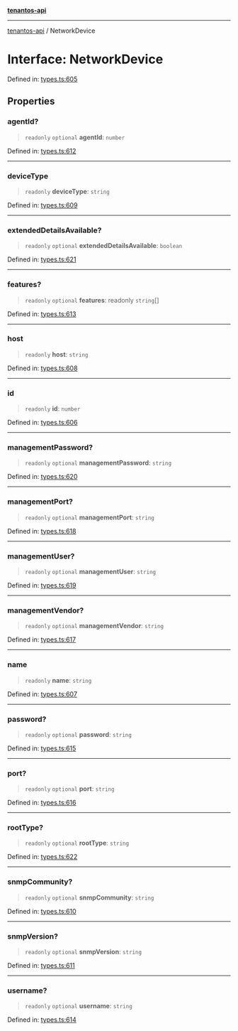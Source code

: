 [**tenantos-api**](../README.md)

***

[tenantos-api](../globals.md) / NetworkDevice

# Interface: NetworkDevice

Defined in: [types.ts:605](https://github.com/shadmanZero/tenantos-api/blob/50bbdae310005a0ca12345f143ddaf8ea2b8ce90/src/types.ts#L605)

## Properties

### agentId?

> `readonly` `optional` **agentId**: `number`

Defined in: [types.ts:612](https://github.com/shadmanZero/tenantos-api/blob/50bbdae310005a0ca12345f143ddaf8ea2b8ce90/src/types.ts#L612)

***

### deviceType

> `readonly` **deviceType**: `string`

Defined in: [types.ts:609](https://github.com/shadmanZero/tenantos-api/blob/50bbdae310005a0ca12345f143ddaf8ea2b8ce90/src/types.ts#L609)

***

### extendedDetailsAvailable?

> `readonly` `optional` **extendedDetailsAvailable**: `boolean`

Defined in: [types.ts:621](https://github.com/shadmanZero/tenantos-api/blob/50bbdae310005a0ca12345f143ddaf8ea2b8ce90/src/types.ts#L621)

***

### features?

> `readonly` `optional` **features**: readonly `string`[]

Defined in: [types.ts:613](https://github.com/shadmanZero/tenantos-api/blob/50bbdae310005a0ca12345f143ddaf8ea2b8ce90/src/types.ts#L613)

***

### host

> `readonly` **host**: `string`

Defined in: [types.ts:608](https://github.com/shadmanZero/tenantos-api/blob/50bbdae310005a0ca12345f143ddaf8ea2b8ce90/src/types.ts#L608)

***

### id

> `readonly` **id**: `number`

Defined in: [types.ts:606](https://github.com/shadmanZero/tenantos-api/blob/50bbdae310005a0ca12345f143ddaf8ea2b8ce90/src/types.ts#L606)

***

### managementPassword?

> `readonly` `optional` **managementPassword**: `string`

Defined in: [types.ts:620](https://github.com/shadmanZero/tenantos-api/blob/50bbdae310005a0ca12345f143ddaf8ea2b8ce90/src/types.ts#L620)

***

### managementPort?

> `readonly` `optional` **managementPort**: `string`

Defined in: [types.ts:618](https://github.com/shadmanZero/tenantos-api/blob/50bbdae310005a0ca12345f143ddaf8ea2b8ce90/src/types.ts#L618)

***

### managementUser?

> `readonly` `optional` **managementUser**: `string`

Defined in: [types.ts:619](https://github.com/shadmanZero/tenantos-api/blob/50bbdae310005a0ca12345f143ddaf8ea2b8ce90/src/types.ts#L619)

***

### managementVendor?

> `readonly` `optional` **managementVendor**: `string`

Defined in: [types.ts:617](https://github.com/shadmanZero/tenantos-api/blob/50bbdae310005a0ca12345f143ddaf8ea2b8ce90/src/types.ts#L617)

***

### name

> `readonly` **name**: `string`

Defined in: [types.ts:607](https://github.com/shadmanZero/tenantos-api/blob/50bbdae310005a0ca12345f143ddaf8ea2b8ce90/src/types.ts#L607)

***

### password?

> `readonly` `optional` **password**: `string`

Defined in: [types.ts:615](https://github.com/shadmanZero/tenantos-api/blob/50bbdae310005a0ca12345f143ddaf8ea2b8ce90/src/types.ts#L615)

***

### port?

> `readonly` `optional` **port**: `string`

Defined in: [types.ts:616](https://github.com/shadmanZero/tenantos-api/blob/50bbdae310005a0ca12345f143ddaf8ea2b8ce90/src/types.ts#L616)

***

### rootType?

> `readonly` `optional` **rootType**: `string`

Defined in: [types.ts:622](https://github.com/shadmanZero/tenantos-api/blob/50bbdae310005a0ca12345f143ddaf8ea2b8ce90/src/types.ts#L622)

***

### snmpCommunity?

> `readonly` `optional` **snmpCommunity**: `string`

Defined in: [types.ts:610](https://github.com/shadmanZero/tenantos-api/blob/50bbdae310005a0ca12345f143ddaf8ea2b8ce90/src/types.ts#L610)

***

### snmpVersion?

> `readonly` `optional` **snmpVersion**: `string`

Defined in: [types.ts:611](https://github.com/shadmanZero/tenantos-api/blob/50bbdae310005a0ca12345f143ddaf8ea2b8ce90/src/types.ts#L611)

***

### username?

> `readonly` `optional` **username**: `string`

Defined in: [types.ts:614](https://github.com/shadmanZero/tenantos-api/blob/50bbdae310005a0ca12345f143ddaf8ea2b8ce90/src/types.ts#L614)
